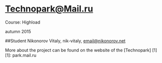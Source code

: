 Technopark@Mail.ru
============
Course: Highload

autumn 2015

##Student
Nikonorov Vitaly, nik-vitaly, email@nikonorov.net

More about the project can be found on the website of the [Technopark] [1]
[1]: park.mail.ru
